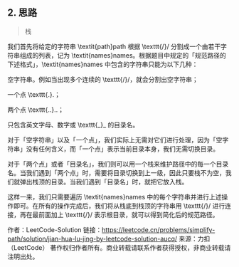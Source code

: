 
## 2. 思路

> 栈

我们首先将给定的字符串 \textit{path}path 根据 \texttt{/}/ 分割成一个由若干字符串组成的列表，记为 \textit{names}names。根据题目中规定的「规范路径的下述格式」，\textit{names}names 中包含的字符串只能为以下几种：

空字符串。例如当出现多个连续的 \texttt{/}/，就会分割出空字符串；

一个点 \texttt{.}.；

两个点 \texttt{..}..；

只包含英文字母、数字或 \texttt{\_}_ 的目录名。

对于「空字符串」以及「一个点」，我们实际上无需对它们进行处理，因为「空字符串」没有任何含义，而「一个点」表示当前目录本身，我们无需切换目录。

对于「两个点」或者「目录名」，我们则可以用一个栈来维护路径中的每一个目录名。当我们遇到「两个点」时，需要将目录切换到上一级，因此只要栈不为空，我们就弹出栈顶的目录。当我们遇到「目录名」时，就把它放入栈。

这样一来，我们只需要遍历 \textit{names}names 中的每个字符串并进行上述操作即可。在所有的操作完成后，我们将从栈底到栈顶的字符串用 \texttt{/}/ 进行连接，再在最前面加上 \texttt{/}/ 表示根目录，就可以得到简化后的规范路径。

作者：LeetCode-Solution
链接：https://leetcode.cn/problems/simplify-path/solution/jian-hua-lu-jing-by-leetcode-solution-aucq/
来源：力扣（LeetCode）
著作权归作者所有。商业转载请联系作者获得授权，非商业转载请注明出处。
